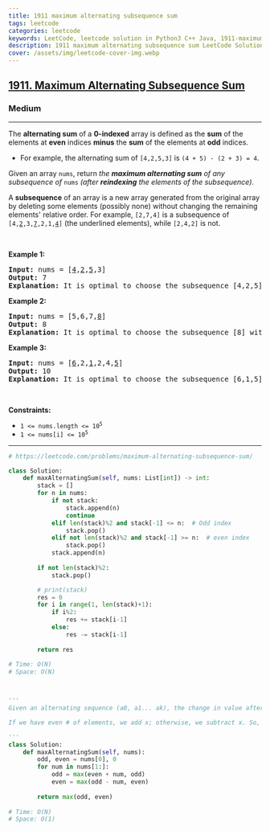 ```yaml
---
title: 1911 maximum alternating subsequence sum
tags: leetcode
categories: leetcode
keywords: LeetCode, leetcode solution in Python3 C++ Java, 1911-maximum-alternating-subsequence-sum solution
description: 1911 maximum alternating subsequence sum LeetCode Solution Explained
cover: /assets/img/leetcode-cover-img.webp
---
```





<h2><a href="https://leetcode.com/problems/maximum-alternating-subsequence-sum/">1911. Maximum Alternating Subsequence Sum</a></h2><h3>Medium</h3><hr><div><p>The <strong>alternating sum</strong> of a <strong>0-indexed</strong> array is defined as the <strong>sum</strong> of the elements at <strong>even</strong> indices <strong>minus</strong> the <strong>sum</strong> of the elements at <strong>odd</strong> indices.</p>

<ul>
	<li>For example, the alternating sum of <code>[4,2,5,3]</code> is <code>(4 + 5) - (2 + 3) = 4</code>.</li>
</ul>

<p>Given an array <code>nums</code>, return <em>the <strong>maximum alternating sum</strong> of any subsequence of </em><code>nums</code><em> (after <strong>reindexing</strong> the elements of the subsequence)</em>.</p>

<ul>
</ul>

<p>A <strong>subsequence</strong> of an array is a new array generated from the original array by deleting some elements (possibly none) without changing the remaining elements' relative order. For example, <code>[2,7,4]</code> is a subsequence of <code>[4,<u>2</u>,3,<u>7</u>,2,1,<u>4</u>]</code> (the underlined elements), while <code>[2,4,2]</code> is not.</p>

<p>&nbsp;</p>
<p><strong class="example">Example 1:</strong></p>

<pre><strong>Input:</strong> nums = [<u>4</u>,<u>2</u>,<u>5</u>,3]
<strong>Output:</strong> 7
<strong>Explanation:</strong> It is optimal to choose the subsequence [4,2,5] with alternating sum (4 + 5) - 2 = 7.
</pre>

<p><strong class="example">Example 2:</strong></p>

<pre><strong>Input:</strong> nums = [5,6,7,<u>8</u>]
<strong>Output:</strong> 8
<strong>Explanation:</strong> It is optimal to choose the subsequence [8] with alternating sum 8.
</pre>

<p><strong class="example">Example 3:</strong></p>

<pre><strong>Input:</strong> nums = [<u>6</u>,2,<u>1</u>,2,4,<u>5</u>]
<strong>Output:</strong> 10
<strong>Explanation:</strong> It is optimal to choose the subsequence [6,1,5] with alternating sum (6 + 5) - 1 = 10.
</pre>

<p>&nbsp;</p>
<p><strong>Constraints:</strong></p>

<ul>
	<li><code>1 &lt;= nums.length &lt;= 10<sup>5</sup></code></li>
	<li><code>1 &lt;= nums[i] &lt;= 10<sup>5</sup></code></li>
</ul></div>

---




```python
# https://leetcode.com/problems/maximum-alternating-subsequence-sum/

class Solution:
    def maxAlternatingSum(self, nums: List[int]) -> int:
        stack = []
        for n in nums:
            if not stack:
                stack.append(n)
                continue
            elif len(stack)%2 and stack[-1] <= n:  # Odd index
                stack.pop()
            elif not len(stack)%2 and stack[-1] >= n:  # even index
                stack.pop()
            stack.append(n)
                
        if not len(stack)%2:
            stack.pop()

        # print(stack)
        res = 0
        for i in range(1, len(stack)+1):
            if i%2:
                res += stack[i-1]
            else:
                res -= stack[i-1]
        
        return res
    
# Time: O(N)
# Space: O(N)



'''
Given an alternating sequence (a0, a1... ak), the change in value after appending an element x depends only on whether we have an even or odd number of elements so far:

If we have even # of elements, we add x; otherwise, we subtract x. So, tracking the best subsequences of odd and even sizes gives an extremely simple update formula.

'''
class Solution:
    def maxAlternatingSum(self, nums):
        odd, even = nums[0], 0
        for num in nums[1:]:
            odd = max(even + num, odd)
            even = max(odd - num, even)
        
        return max(odd, even)
    
# Time: O(N)
# Space: O(1)
```

